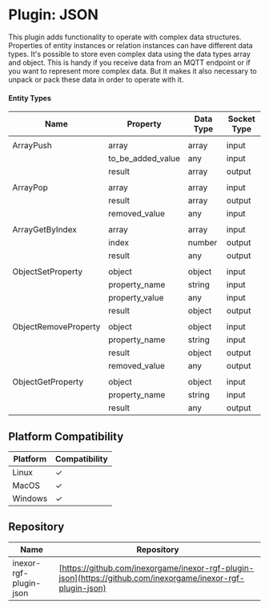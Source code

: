 # Plugin: JSON

This plugin adds functionality to operate with complex data structures. Properties of entity instances or relation
instances can have different data types. It's possible to store even complex data using the data  types array and
object. This is handy if you receive data from an MQTT endpoint or if you want to represent  more complex data. But it
makes it also necessary to unpack or pack these data in order to operate with it.

#### Entity Types

| Name                 | Property          | Data Type   | Socket Type |
|----------------------|-------------------|-------------|-------------|
|                      |
| ArrayPush            | array             | array       | input       |
|                      | to_be_added_value | any         | input       |
|                      | result            | array       | output      |
|                      |
| ArrayPop             | array             | array       | input       |
|                      | result            | array       | output      |
|                      | removed_value     | any         | input       |
|                      |
| ArrayGetByIndex      | array             | array       | input       |
|                      | index             | number      | output      |
|                      | result            | any         | output      |
|                      |
| ObjectSetProperty    | object            | object      | input       |
|                      | property_name     | string      | input       |
|                      | property_value    | any         | input       |
|                      | result            | object      | output      |
|                      |
| ObjectRemoveProperty | object            | object      | input       |
|                      | property_name     | string      | input       |
|                      | result            | object      | output      |
|                      | removed_value     | any         | output      |
|                      |
| ObjectGetProperty    | object            | object      | input       |
|                      | property_name     | string      | input       |
|                      | result            | any         | output      |

## Platform Compatibility

| Platform | Compatibility |
|----------|---------------|
| Linux    | ✓             |
| MacOS    | ✓             |
| Windows  | ✓             |

## Repository

| Name                   | Repository                                                                                                   |
|------------------------|--------------------------------------------------------------------------------------------------------------|
| inexor-rgf-plugin-json | [https://github.com/inexorgame/inexor-rgf-plugin-json](https://github.com/inexorgame/inexor-rgf-plugin-json) |
